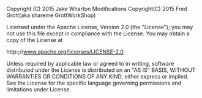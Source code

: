 Copyright (C) 2015 Jake Wharton
Modifications Copyright(C) 2015 Fred Grott(aka shareme GrottWorkShop)

Licensed under the Apache License, Version 2.0 (the "License"); you may not use this file except in
compliance with the License. You may obtain a copy of the License at

http:;//www.apache.org/licenses/LICENSE-2.0

Unless required by applicable law or agreed to in writing, software distributed under the License is
distributed on an "AS IS" BASIS, WITHOUT WARRANTIES OR CONDITIONS OF ANY KIND, either express or implied.
See the License for the specific language governing permissions and limitations under License.